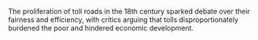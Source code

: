 The proliferation of toll roads in the 18th century sparked debate over their fairness and efficiency, with critics arguing that tolls disproportionately burdened the poor and hindered economic development.

